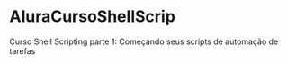 # AluraCursoShellScrip
Curso Shell Scripting parte 1: Começando seus scripts de automação de tarefas
